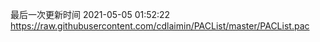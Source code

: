 最后一次更新时间 2021-05-05 01:52:22
https://raw.githubusercontent.com/cdlaimin/PACList/master/PACList.pac

